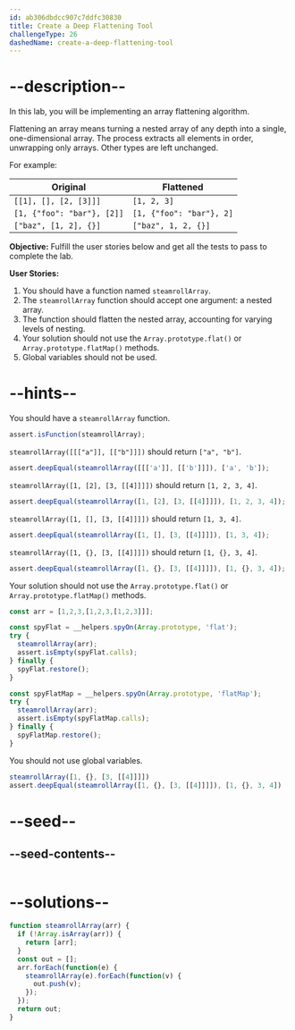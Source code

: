 ```yaml
---
id: ab306dbdcc907c7ddfc30830
title: Create a Deep Flattening Tool
challengeType: 26
dashedName: create-a-deep-flattening-tool
---
```


# --description--

In this lab, you will be implementing an array flattening algorithm.

Flattening an array means turning a nested array of any depth into a single, one-dimensional array. The process extracts all elements in order, unwrapping only arrays. Other types are left unchanged.

For example:

| Original | Flattened |
| --- | --- |
| `[[1], [], [2, [3]]]` | `[1, 2, 3]` |
| `[1, {"foo": "bar"}, [2]]` | `[1, {"foo": "bar"}, 2]` |
| `["baz", [1, 2], {}]` | `["baz", 1, 2, {}]` |

**Objective:** Fulfill the user stories below and get all the tests to pass to complete the lab.

**User Stories:**

1. You should have a function named `steamrollArray`.
1. The `steamrollArray` function should accept one argument: a nested array.
1. The function should flatten the nested array, accounting for varying levels of nesting.
1. Your solution should not use the `Array.prototype.flat()` or `Array.prototype.flatMap()` methods.
1. Global variables should not be used.

# --hints--

You should have a `steamrollArray` function.

```js
assert.isFunction(steamrollArray);
```

`steamrollArray([[["a"]], [["b"]]])` should return `["a", "b"]`.

```js
assert.deepEqual(steamrollArray([[['a']], [['b']]]), ['a', 'b']);
```

`steamrollArray([1, [2], [3, [[4]]]])` should return `[1, 2, 3, 4]`.

```js
assert.deepEqual(steamrollArray([1, [2], [3, [[4]]]]), [1, 2, 3, 4]);
```

`steamrollArray([1, [], [3, [[4]]]])` should return `[1, 3, 4]`.

```js
assert.deepEqual(steamrollArray([1, [], [3, [[4]]]]), [1, 3, 4]);
```

`steamrollArray([1, {}, [3, [[4]]]])` should return `[1, {}, 3, 4]`.

```js
assert.deepEqual(steamrollArray([1, {}, [3, [[4]]]]), [1, {}, 3, 4]);
```

Your solution should not use the `Array.prototype.flat()` or `Array.prototype.flatMap()` methods.

```js
const arr = [1,2,3,[1,2,3,[1,2,3]]];

const spyFlat = __helpers.spyOn(Array.prototype, 'flat');
try {
  steamrollArray(arr);
  assert.isEmpty(spyFlat.calls);
} finally {
  spyFlat.restore();
}

const spyFlatMap = __helpers.spyOn(Array.prototype, 'flatMap');
try {
  steamrollArray(arr);
  assert.isEmpty(spyFlatMap.calls);
} finally {
  spyFlatMap.restore();
}
```

You should not use global variables.

```js
steamrollArray([1, {}, [3, [[4]]]])
assert.deepEqual(steamrollArray([1, {}, [3, [[4]]]]), [1, {}, 3, 4])
```

# --seed--

## --seed-contents--

```js

```

# --solutions--

```js
function steamrollArray(arr) {
  if (!Array.isArray(arr)) {
    return [arr];
  }
  const out = [];
  arr.forEach(function(e) {
    steamrollArray(e).forEach(function(v) {
      out.push(v);
    });
  });
  return out;
}
```
